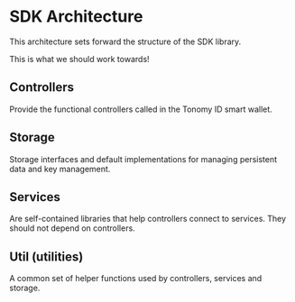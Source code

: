 # SDK Architecture

This architecture sets forward the structure of the SDK library.

This is what we should work towards!

## Controllers

Provide the functional controllers called in the Tonomy ID smart wallet.

## Storage

Storage interfaces and default implementations for managing persistent data and key management.

## Services

Are self-contained libraries that help controllers connect to services. They should not depend on controllers.

## Util (utilities)

A common set of helper functions used by controllers, services and storage.
